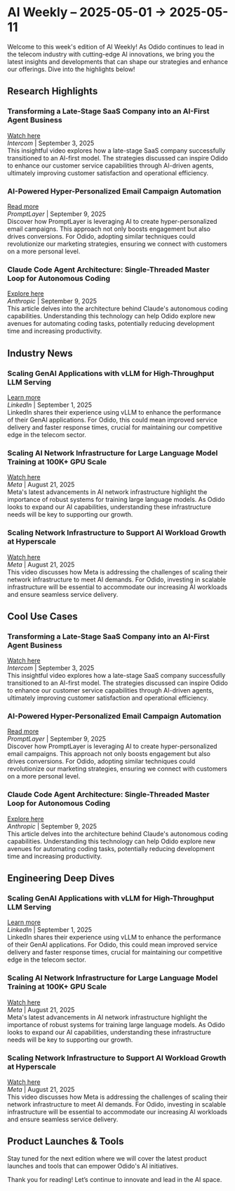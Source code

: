 # AI Weekly – 2025-05-01 → 2025-05-11

Welcome to this week's edition of AI Weekly! As Odido continues to lead in the telecom industry with cutting-edge AI innovations, we bring you the latest insights and developments that can shape our strategies and enhance our offerings. Dive into the highlights below!

## Research Highlights

### Transforming a Late-Stage SaaS Company into an AI-First Agent Business
[Watch here](https://www.youtube.com/watch?v=0_opWSfmN8M)  
*Intercom* | September 3, 2025  
This insightful video explores how a late-stage SaaS company successfully transitioned to an AI-first model. The strategies discussed can inspire Odido to enhance our customer service capabilities through AI-driven agents, ultimately improving customer satisfaction and operational efficiency.

### AI-Powered Hyper-Personalized Email Campaign Automation
[Read more](https://blog.promptlayer.com/ai-sales-engineering-how-we-built-hyper-personalized-email-campaigns-at-promptlayer/)  
*PromptLayer* | September 9, 2025  
Discover how PromptLayer is leveraging AI to create hyper-personalized email campaigns. This approach not only boosts engagement but also drives conversions. For Odido, adopting similar techniques could revolutionize our marketing strategies, ensuring we connect with customers on a more personal level.

### Claude Code Agent Architecture: Single-Threaded Master Loop for Autonomous Coding
[Explore here](https://blog.promptlayer.com/claude-code-behind-the-scenes-of-the-master-agent-loop/)  
*Anthropic* | September 9, 2025  
This article delves into the architecture behind Claude's autonomous coding capabilities. Understanding this technology can help Odido explore new avenues for automating coding tasks, potentially reducing development time and increasing productivity.

## Industry News

### Scaling GenAI Applications with vLLM for High-Throughput LLM Serving
[Learn more](https://www.linkedin.com/blog/engineering/ai/how-we-leveraged-vllm-to-power-our-genai-applications?utm_source=substack&utm_medium=email)  
*LinkedIn* | September 1, 2025  
LinkedIn shares their experience using vLLM to enhance the performance of their GenAI applications. For Odido, this could mean improved service delivery and faster response times, crucial for maintaining our competitive edge in the telecom sector.

### Scaling AI Network Infrastructure for Large Language Model Training at 100K+ GPU Scale
[Watch here](https://www.youtube.com/watch?v=bvUFGrnVBiQ)  
*Meta* | August 21, 2025  
Meta's latest advancements in AI network infrastructure highlight the importance of robust systems for training large language models. As Odido looks to expand our AI capabilities, understanding these infrastructure needs will be key to supporting our growth.

### Scaling Network Infrastructure to Support AI Workload Growth at Hyperscale
[Watch here](https://www.youtube.com/watch?v=hiKNpZ_kEEU)  
*Meta* | August 21, 2025  
This video discusses how Meta is addressing the challenges of scaling their network infrastructure to meet AI demands. For Odido, investing in scalable infrastructure will be essential to accommodate our increasing AI workloads and ensure seamless service delivery.

## Cool Use Cases

### Transforming a Late-Stage SaaS Company into an AI-First Agent Business
[Watch here](https://www.youtube.com/watch?v=0_opWSfmN8M)  
*Intercom* | September 3, 2025  
This insightful video explores how a late-stage SaaS company successfully transitioned to an AI-first model. The strategies discussed can inspire Odido to enhance our customer service capabilities through AI-driven agents, ultimately improving customer satisfaction and operational efficiency.

### AI-Powered Hyper-Personalized Email Campaign Automation
[Read more](https://blog.promptlayer.com/ai-sales-engineering-how-we-built-hyper-personalized-email-campaigns-at-promptlayer/)  
*PromptLayer* | September 9, 2025  
Discover how PromptLayer is leveraging AI to create hyper-personalized email campaigns. This approach not only boosts engagement but also drives conversions. For Odido, adopting similar techniques could revolutionize our marketing strategies, ensuring we connect with customers on a more personal level.

### Claude Code Agent Architecture: Single-Threaded Master Loop for Autonomous Coding
[Explore here](https://blog.promptlayer.com/claude-code-behind-the-scenes-of-the-master-agent-loop/)  
*Anthropic* | September 9, 2025  
This article delves into the architecture behind Claude's autonomous coding capabilities. Understanding this technology can help Odido explore new avenues for automating coding tasks, potentially reducing development time and increasing productivity.

## Engineering Deep Dives

### Scaling GenAI Applications with vLLM for High-Throughput LLM Serving
[Learn more](https://www.linkedin.com/blog/engineering/ai/how-we-leveraged-vllm-to-power-our-genai-applications?utm_source=substack&utm_medium=email)  
*LinkedIn* | September 1, 2025  
LinkedIn shares their experience using vLLM to enhance the performance of their GenAI applications. For Odido, this could mean improved service delivery and faster response times, crucial for maintaining our competitive edge in the telecom sector.

### Scaling AI Network Infrastructure for Large Language Model Training at 100K+ GPU Scale
[Watch here](https://www.youtube.com/watch?v=bvUFGrnVBiQ)  
*Meta* | August 21, 2025  
Meta's latest advancements in AI network infrastructure highlight the importance of robust systems for training large language models. As Odido looks to expand our AI capabilities, understanding these infrastructure needs will be key to supporting our growth.

### Scaling Network Infrastructure to Support AI Workload Growth at Hyperscale
[Watch here](https://www.youtube.com/watch?v=hiKNpZ_kEEU)  
*Meta* | August 21, 2025  
This video discusses how Meta is addressing the challenges of scaling their network infrastructure to meet AI demands. For Odido, investing in scalable infrastructure will be essential to accommodate our increasing AI workloads and ensure seamless service delivery.

## Product Launches & Tools

Stay tuned for the next edition where we will cover the latest product launches and tools that can empower Odido's AI initiatives. 

Thank you for reading! Let’s continue to innovate and lead in the AI space.